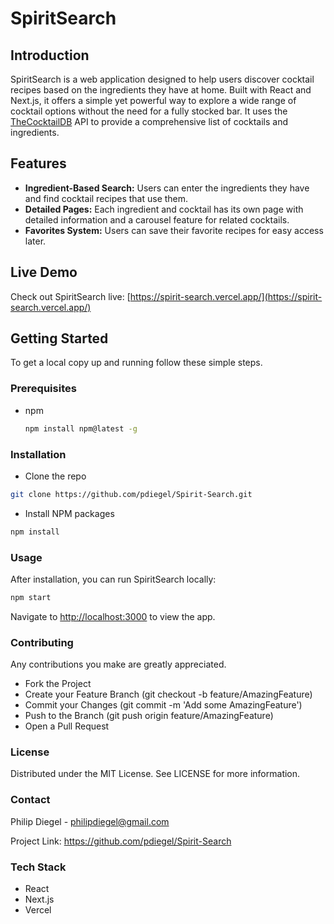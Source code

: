 # SpiritSearch

## Introduction

SpiritSearch is a web application designed to help users discover cocktail recipes based on the ingredients they have at home. Built with React and Next.js, it offers a simple yet powerful way to explore a wide range of cocktail options without the need for a fully stocked bar. It uses the [TheCocktailDB](https://www.thecocktaildb.com/) API to provide a comprehensive list of cocktails and ingredients.

## Features

- **Ingredient-Based Search:** Users can enter the ingredients they have and find cocktail recipes that use them.
- **Detailed Pages:** Each ingredient and cocktail has its own page with detailed information and a carousel feature for related cocktails.
- **Favorites System:** Users can save their favorite recipes for easy access later.

## Live Demo

Check out SpiritSearch live: [https://spirit-search.vercel.app/](https://spirit-search.vercel.app/)

## Getting Started

To get a local copy up and running follow these simple steps.

### Prerequisites

- npm

  ```sh
  npm install npm@latest -g
  ```

### Installation

- Clone the repo

```sh
git clone https://github.com/pdiegel/Spirit-Search.git
```

- Install NPM packages

```sh
npm install
```

### Usage

After installation, you can run SpiritSearch locally:

```sh
npm start
```

Navigate to <http://localhost:3000> to view the app.

### Contributing

Any contributions you make are greatly appreciated.

- Fork the Project
- Create your Feature Branch (git checkout -b feature/AmazingFeature)
- Commit your Changes (git commit -m 'Add some AmazingFeature')
- Push to the Branch (git push origin feature/AmazingFeature)
- Open a Pull Request

### License

Distributed under the MIT License. See LICENSE for more information.

### Contact

Philip Diegel - <philipdiegel@gmail.com>

Project Link: <https://github.com/pdiegel/Spirit-Search>

### Tech Stack

- React
- Next.js
- Vercel
